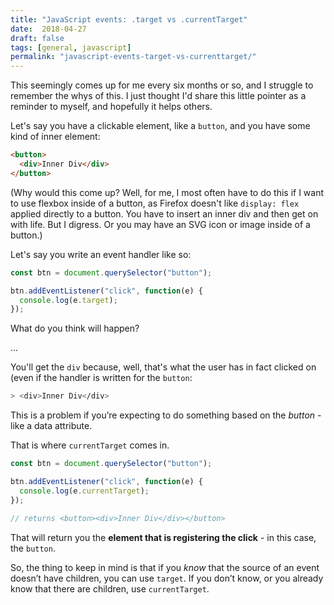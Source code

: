 ```yaml
---
title: "JavaScript events: .target vs .currentTarget"
date:  2018-04-27
draft: false
tags: [general, javascript]
permalink: "javascript-events-target-vs-currenttarget/"
---
```


This seemingly comes up for me every six months or so, and I struggle to remember the whys of this. I just thought I'd share this little pointer as a reminder to myself, and hopefully it helps others.

Let's say you have a clickable element, like a `button`, and you have some kind of inner element:

```html
<button>
  <div>Inner Div</div>
</button>
```

(Why would this come up? Well, for me, I most often have to do this if I want to use flexbox inside of a button, as Firefox doesn't like `display: flex` applied directly to a button. You have to insert an inner div and then get on with life. But I digress. Or you may have an SVG icon or image inside of a button.)

Let's say you write an event handler like so:

```javascript
const btn = document.querySelector("button");

btn.addEventListener("click", function(e) {
  console.log(e.target);
});
```

What do you think will happen?

...

You'll get the `div` because, well, that's what the user has in fact clicked on (even if the handler is written for the `button`:

```bash
> <div>Inner Div</div>
```

This is a problem if you’re expecting to do something based on the _button_ - like a data attribute.

That is where `currentTarget` comes in.

```javascript
const btn = document.querySelector("button");

btn.addEventListener("click", function(e) {
  console.log(e.currentTarget);
});

// returns <button><div>Inner Div</div></button>
```

That will return you the **element that is registering the click** - in this case, the `button`.

So, the thing to keep in mind is that if you _know_ that the source of an event doesn’t have children, you can use `target`. If you don’t know, or you already know that there are children, use `currentTarget`.
